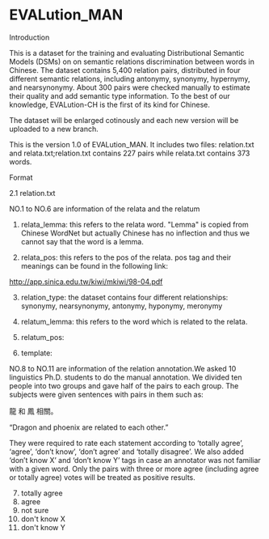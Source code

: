 # EVALution_MAN
Introduction

  This is a dataset for the training and evaluating Distributional Semantic Models (DSMs) on on semantic relations discrimination between words in Chinese. The dataset contains 5,400 relation pairs, distributed in four different semantic relations, including antonymy, synonymy, hypernymy, and nearsynonymy. About 300 pairs were checked manually to estimate their quality and add semantic type information. To the best of our knowledge, EVALution-CH is the first of its kind for Chinese.

  The dataset will be enlarged cotinously and each new version will be uploaded to a new branch.

  This is the version 1.0 of EVALution_MAN. It includes two files: relation.txt and relata.txt;relation.txt contains 227 pairs while relata.txt contains 373 words.

Format

2.1 relation.txt

  NO.1 to NO.6 are information of the relata and the relatum
  
1) relata_lemma: this refers to the relata word. "Lemma" is copied from Chinese WordNet but actually Chinese has no inflection and thus we cannot say that the word is a lemma. 

2) relata_pos: this refers to the pos of the relata. pos tag and their meanings can be found in the following link:

http://app.sinica.edu.tw/kiwi/mkiwi/98-04.pdf


3) relation_type: the dataset contains four different relationships: synonymy, nearsynonymy, antonymy, hyponymy, meronymy

4) relatum_lemma: this refers to the word which is related to the relata.

5) relatum_pos:

6) template:

  NO.8 to NO.11 are information of the relation annotation.We asked 10 linguistics Ph.D. students to do the manual annotation.
We divided ten people into two groups and gave half of the pairs to each group. The subjects were given sentences with pairs in them such as:

  龍 和 鳳 相關。
  
  “Dragon and phoenix are related to each other.”
  
  They were required to rate each statement according to ‘totally agree’, ‘agree’, ‘don’t know’, ‘don’t agree’ and ‘totally disagree’. We also added ‘don’t know X’ and ‘don’t know Y’ tags in case an annotator was not familiar with a given word. Only the pairs with three or more agree (including agree or totally agree) votes will be treated as positive results.
  
7) totally agree
8) agree
9) not sure
10) don't know X
11) don't know Y







